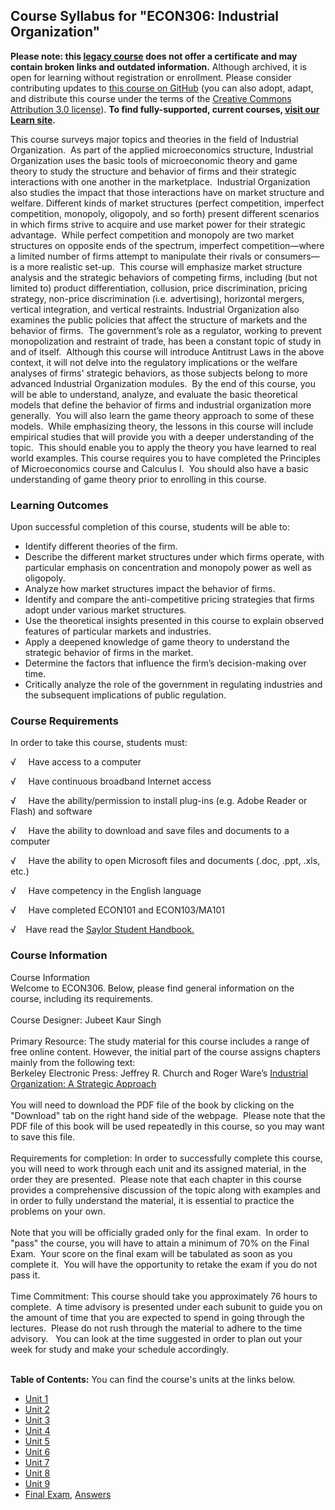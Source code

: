 Course Syllabus for "ECON306: Industrial Organization"
------------------------------------------------------

**Please note: this [legacy course](https://sayloracademy.zendesk.com/hc/en-us/articles/206089967) does not offer a certificate and may contain 
broken links and outdated information.** Although archived, it is open 
for learning without registration or enrollment. Please consider contributing 
updates to [this course on GitHub](https://github.com/saylordotorg/course_econ306) 
(you can also adopt, adapt, and distribute this course under the terms of 
the [Creative Commons Attribution 3.0 license](http://creativecommons.org/licenses/by/3.0/)). **To find fully-supported, current courses, [visit our 
Learn site](https://learn.saylor.org).**

This course surveys major topics and theories in the field of Industrial
Organization.  As part of the applied microeconomics structure,
Industrial Organization uses the basic tools of microeconomic theory and
game theory to study the structure and behavior of firms and their
strategic interactions with one another in the marketplace.  Industrial
Organization also studies the impact that those interactions have on
market structure and welfare. Different kinds of market structures
(perfect competition, imperfect competition, monopoly, oligopoly, and so
forth) present different scenarios in which firms strive to acquire and
use market power for their strategic advantage.  While perfect
competition and monopoly are two market structures on opposite ends of
the spectrum, imperfect competition—where a limited number of firms
attempt to manipulate their rivals or consumers—is a more realistic
set-up.  This course will emphasize market structure analysis and the
strategic behaviors of competing firms, including (but not limited to)
product differentiation, collusion, price discrimination, pricing
strategy, non-price discrimination (i.e. advertising), horizontal
mergers, vertical integration, and vertical restraints. Industrial
Organization also examines the public policies that affect the structure
of markets and the behavior of firms.  The government’s role as a
regulator, working to prevent monopolization and restraint of trade, has
been a constant topic of study in and of itself.  Although this course
will introduce Antitrust Laws in the above context, it will not delve
into the regulatory implications or the welfare analyses of firms'
strategic behaviors, as those subjects belong to more advanced
Industrial Organization modules.  By the end of this course, you will be
able to understand, analyze, and evaluate the basic theoretical models
that define the behavior of firms and industrial organization more
generally.  You will also learn the game theory approach to some of
these models.  While emphasizing theory, the lessons in this course will
include empirical studies that will provide you with a deeper
understanding of the topic.  This should enable you to apply the theory
you have learned to real world examples. This course requires you to
have completed the Principles of Microeconomics course and Calculus I. 
You should also have a basic understanding of game theory prior to
enrolling in this course.

### Learning Outcomes

Upon successful completion of this course, students will be able to:

-   Identify different theories of the firm.
-   Describe the different market structures under which firms operate,
    with particular emphasis on concentration and monopoly power as well
    as oligopoly.
-   Analyze how market structures impact the behavior of firms.
-   Identify and compare the anti-competitive pricing strategies that
    firms adopt under various market structures.
-   Use the theoretical insights presented in this course to explain
    observed features of particular markets and industries.
-   Apply a deepened knowledge of game theory to understand the
    strategic behavior of firms in the market.
-   Determine the factors that influence the firm’s decision-making over
    time.
-   Critically analyze the role of the government in regulating
    industries and the subsequent implications of public regulation.

### Course Requirements

In order to take this course, students must:

√     Have access to a computer

√     Have continuous broadband Internet access

√     Have the ability/permission to install plug-ins (e.g. Adobe Reader
or Flash) and software

√     Have the ability to download and save files and documents to a
computer

√     Have the ability to open Microsoft files and documents (.doc,
.ppt, .xls, etc.)

√     Have competency in the English language 

√     Have completed ECON101 and ECON103/MA101

√    Have read the [Saylor Student
Handbook.](https://resources.saylor.org/archived/wp-content/uploads/2012/05/Saylor-StudentHandbook.pdf)

### Course Information

Course Information  
 Welcome to ECON306. Below, please find general information on the
course, including its requirements.  
    
 Course Designer: Jubeet Kaur Singh  
    
 Primary Resource: The study material for this course includes a range
of free online content. However, the initial part of the course assigns
chapters mainly from the following text:  
 Berkeley Electronic Press: Jeffrey R. Church and Roger Ware’s
[Industrial Organization: A Strategic
Approach](http://works.bepress.com/jeffrey_church/23/)  
    
 You will need to download the PDF file of the book by clicking on the
"Download" tab on the right hand side of the webpage.  Please note that
the PDF file of this book will be used repeatedly in this course, so you
may want to save this file.   
    
 Requirements for completion: In order to successfully complete this
course, you will need to work through each unit and its assigned
material, in the order they are presented.  Please note that each
chapter in this course provides a comprehensive discussion of the topic
along with examples and in order to fully understand the material, it is
essential to practice the  problems on your own.  
    
 Note that you will be officially graded only for the final exam.  In
order to "pass" the course, you will have to attain a minimum of 70% on
the Final Exam.  Your score on the final exam will be tabulated as soon
as you complete it.  You will have the opportunity to retake the exam if
you do not pass it.  
    
 Time Commitment: This course should take you approximately 76 hours to
complete.  A time advisory is presented under each subunit to guide you
on the amount of time that you are expected to spend in going through
the lectures.  Please do not rush through the material to adhere to the
time advisory.   You can look at the time suggested in order to plan out
your week for study and make your schedule accordingly.  
    

**Table of Contents:** You can find the course's units at the links below.

- [Unit 1](https://legacy.saylor.org/econ306/Unit01/)
- [Unit 2](https://legacy.saylor.org/econ306/Unit02/)
- [Unit 3](https://legacy.saylor.org/econ306/Unit03/)
- [Unit 4](https://legacy.saylor.org/econ306/Unit04/)
- [Unit 5](https://legacy.saylor.org/econ306/Unit05/)
- [Unit 6](https://legacy.saylor.org/econ306/Unit06/)
- [Unit 7](https://legacy.saylor.org/econ306/Unit07/)
- [Unit 8](https://legacy.saylor.org/econ306/Unit08/)
- [Unit 9](https://legacy.saylor.org/econ306/Unit09/)
- [Final Exam](http://saylordotorg.github.io/LegacyExams/ECON/ECON306/ECON306-FinalExam.html), [Answers](http://saylordotorg.github.io/LegacyExams/ECON/ECON306/ECON306-FinalExam-Answers.html)
